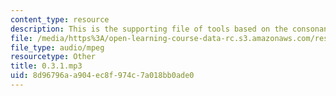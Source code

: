 ```yaml
---
content_type: resource
description: This is the supporting file of tools based on the consonant chart.
file: /media/https%3A/open-learning-course-data-rc.s3.amazonaws.com/res-21g-003-learning-chinese-a-foundation-course-in-mandarin-spring-2011/8d96796aa904ec8f974c7a018bb0ade0_0.3.1.mp3
file_type: audio/mpeg
resourcetype: Other
title: 0.3.1.mp3
uid: 8d96796a-a904-ec8f-974c-7a018bb0ade0
---
```

